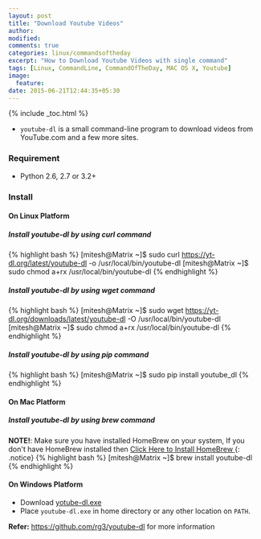 ```yaml
---
layout: post
title: "Download Youtube Videos"
author:
modified:
comments: true
categories: linux/commandsoftheday
excerpt: "How to Download Youtube Videos with single command"
tags: [Linux, CommandLine, CommandOfTheDay, MAC OS X, Youtube]
image:
  feature:
date: 2015-06-21T12:44:35+05:30
---
```


{% include _toc.html %}

* `youtube-dl` is a small command-line program to download videos from YouTube.com and a few more sites.


### Requirement

* Python 2.6, 2.7 or 3.2+

### Install

#### On Linux Platform

##### Install youtube-dl by using curl command
{% highlight bash %}
[mitesh@Matrix ~]$ sudo curl https://yt-dl.org/latest/youtube-dl -o /usr/local/bin/youtube-dl
[mitesh@Matrix ~]$ sudo chmod a+rx /usr/local/bin/youtube-dl
{% endhighlight %}

##### Install youtube-dl by using wget command
{% highlight bash %}
[mitesh@Matrix ~]$ sudo wget https://yt-dl.org/downloads/latest/youtube-dl -O /usr/local/bin/youtube-dl
[mitesh@Matrix ~]$ sudo chmod a+rx /usr/local/bin/youtube-dl
{% endhighlight %}

##### Install youtube-dl by using pip command
{% highlight bash %}
[mitesh@Matrix ~]$ sudo pip install youtube_dl
{% endhighlight %}

#### On Mac Platform

##### Install youtube-dl by using brew command
**NOTE!**: Make sure you have installed HomeBrew on your system,
If you don't have HomeBrew installed then <a href="/mac/things-to-do-after-installing-mac-os-x/#install-homebrew"> Click Here to Install HomeBrew </a>
{: .notice}
{% highlight bash %}
[mitesh@Matrix ~]$ brew install youtube-dl
{% endhighlight %}

#### On Windows Platform

* Download <a href="https://yt-dl.org/latest/youtube-dl.exe"> yotube-dl.exe </a>
* Place `youtube-dl.exe` in home directory or any other location on `PATH`.


**Refer:** <a href="https://github.com/rg3/youtube-dl">https://github.com/rg3/youtube-dl</a> for more information
